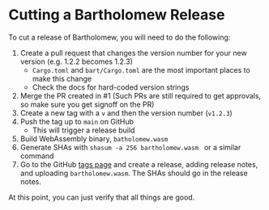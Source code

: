 # Cutting a Bartholomew Release

To cut a release of Bartholomew, you will need to do the following:

1. Create a pull request that changes the version number for your new version (e.g. 1.2.2 becomes 1.2.3)
    - `Cargo.toml` and `bart/Cargo.toml` are the most important places to make this change
    - Check the docs for hard-coded version strings
2. Merge the PR created in #1 (Such PRs are still required to get approvals, so make sure you get signoff on the PR)
3. Create a new tag with a `v` and then the version number (`v1.2.3`)
4. Push the tag up to `main` on GitHub
    - This will trigger a release build
5. Build WebAssembly binary, `batholomew.wasm`
6. Generate SHAs with `shasum -a 256 bartholomew.wasm ` or a similar command
7. Go to the GitHub [tags page](https://github.com/fermyon/bartholomew/releases) and create a release, adding release notes, and uploading `bartholomew.wasm`. The SHAs should go in the release notes.

At this point, you can just verify that all things are good.